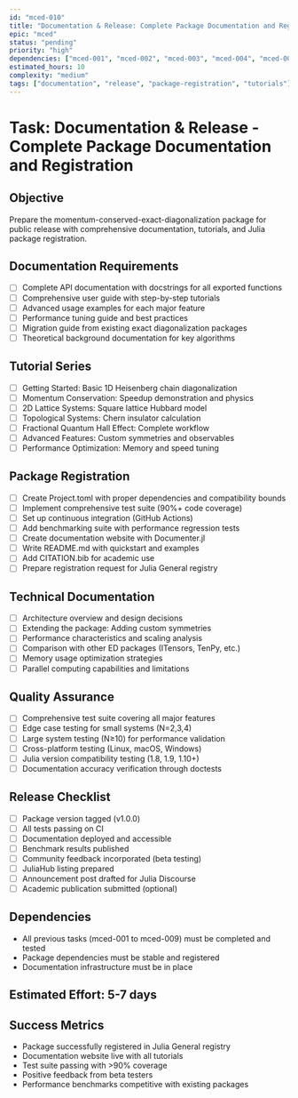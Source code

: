```yaml
---
id: "mced-010"
title: "Documentation & Release: Complete Package Documentation and Registration"
epic: "mced"
status: "pending"
priority: "high"
dependencies: ["mced-001", "mced-002", "mced-003", "mced-004", "mced-005", "mced-006", "mced-007", "mced-008", "mced-009"]
estimated_hours: 10
complexity: "medium"
tags: ["documentation", "release", "package-registration", "tutorials"]
---
```


# Task: Documentation & Release - Complete Package Documentation and Registration

## Objective
Prepare the momentum-conserved-exact-diagonalization package for public release with comprehensive documentation, tutorials, and Julia package registration.

## Documentation Requirements
- [ ] Complete API documentation with docstrings for all exported functions
- [ ] Comprehensive user guide with step-by-step tutorials
- [ ] Advanced usage examples for each major feature
- [ ] Performance tuning guide and best practices
- [ ] Migration guide from existing exact diagonalization packages
- [ ] Theoretical background documentation for key algorithms

## Tutorial Series
- [ ] Getting Started: Basic 1D Heisenberg chain diagonalization
- [ ] Momentum Conservation: Speedup demonstration and physics
- [ ] 2D Lattice Systems: Square lattice Hubbard model
- [ ] Topological Systems: Chern insulator calculation
- [ ] Fractional Quantum Hall Effect: Complete workflow
- [ ] Advanced Features: Custom symmetries and observables
- [ ] Performance Optimization: Memory and speed tuning

## Package Registration
- [ ] Create Project.toml with proper dependencies and compatibility bounds
- [ ] Implement comprehensive test suite (90%+ code coverage)
- [ ] Set up continuous integration (GitHub Actions)
- [ ] Add benchmarking suite with performance regression tests
- [ ] Create documentation website with Documenter.jl
- [ ] Write README.md with quickstart and examples
- [ ] Add CITATION.bib for academic use
- [ ] Prepare registration request for Julia General registry

## Technical Documentation
- [ ] Architecture overview and design decisions
- [ ] Extending the package: Adding custom symmetries
- [ ] Performance characteristics and scaling analysis
- [ ] Comparison with other ED packages (ITensors, TenPy, etc.)
- [ ] Memory usage optimization strategies
- [ ] Parallel computing capabilities and limitations

## Quality Assurance
- [ ] Comprehensive test suite covering all major features
- [ ] Edge case testing for small systems (N=2,3,4)
- [ ] Large system testing (N≥10) for performance validation
- [ ] Cross-platform testing (Linux, macOS, Windows)
- [ ] Julia version compatibility testing (1.8, 1.9, 1.10+)
- [ ] Documentation accuracy verification through doctests

## Release Checklist
- [ ] Package version tagged (v1.0.0)
- [ ] All tests passing on CI
- [ ] Documentation deployed and accessible
- [ ] Benchmark results published
- [ ] Community feedback incorporated (beta testing)
- [ ] JuliaHub listing prepared
- [ ] Announcement post drafted for Julia Discourse
- [ ] Academic publication submitted (optional)

## Dependencies
- All previous tasks (mced-001 to mced-009) must be completed and tested
- Package dependencies must be stable and registered
- Documentation infrastructure must be in place

## Estimated Effort: 5-7 days

## Success Metrics
- Package successfully registered in Julia General registry
- Documentation website live with all tutorials
- Test suite passing with >90% coverage
- Positive feedback from beta testers
- Performance benchmarks competitive with existing packages